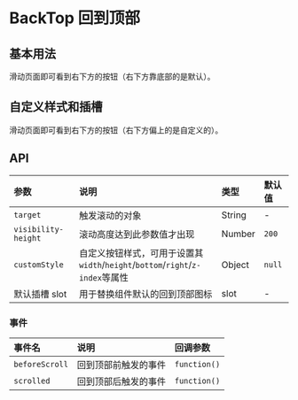 # BackTop 回到顶部 <Common-SourceCodeLink comp="back-top" />


## 基本用法

滑动页面即可看到右下方的按钮（右下方靠底部的是默认）。

<Common-Democode>
  <back-top-demo1 />
  <highlight-code slot="codeText" lang="vue">
    <template>
      <div>
        <div class="placeholder">
          <p>占位内容</p>
          <p>占位内容</p>
          <p>占位内容</p>
          <p>占位内容</p>
          <p>占位内容</p>
        </div>
        <a-back-top />
      </div>
    </template>
  </highlight-code>
</Common-Democode>

## 自定义样式和插槽

滑动页面即可看到右下方的按钮（右下方偏上的是自定义的）。

<Common-Democode>
  <back-top-demo2 />
  <highlight-code slot="codeText" lang="vue">
    <template>
      <div>
        <div class="placeholder">
          <p>占位内容</p>
          <p>占位内容</p>
          <p>占位内容</p>
          <p>占位内容</p>
          <p>占位内容</p>
        </div>
        <a-back-top :customStyle="backTopStyle">
          <a-icon type="up" />
        </a-back-top>
      </div>
    </template>
    <script>
    export default {
      data () {
        return {
          backTopStyle: {
            width: '50px',
            height: '50px',
            'line-height': '50px',
            right: '40px',
            bottom: '100px',
            'z-index': 1001,
            background: 'lightblue'
          }
        }
      }
    }
    </script>
  </highlight-code>
</Common-Democode>

## API

参数 | 说明 | 类型 | 默认值
:--- | :--- | :--- | :---
`target` | 触发滚动的对象 | String | -
`visibility-height` | 滚动高度达到此参数值才出现 | Number | `200`
`customStyle` | 自定义按钮样式，可用于设置其 <br> `width`/`height`/`bottom`/`right`/`z-index`等属性 | Object | `null`
默认插槽 slot | 用于替换组件默认的回到顶部图标 | slot | -

### 事件

事件名 | 说明 | 回调参数
:--- | :--- | :---
`beforeScroll` | 回到顶部前触发的事件 | `function()`
`scrolled` | 回到顶部后触发的事件 | `function()`
